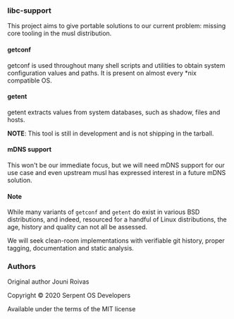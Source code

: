 ### libc-support

This project aims to give portable solutions to our current problem: missing
core tooling in the musl distribution.

#### getconf

getconf is used throughout many shell scripts and utilities to obtain system
configuration values and paths. It is present on almost every *nix compatible
OS.

#### getent

getent extracts values from system databases, such as shadow, files and hosts.

**NOTE**: This tool is still in development and is not shipping in the tarball.

#### mDNS support

This won't be our immediate focus, but we will need mDNS support for our use
case and even upstream musl has expressed interest in a future mDNS solution.

#### Note

While many variants of `getconf` and `getent` do exist in various BSD distributions,
and indeed, resourced for a handful of Linux distributions, the age, history and
quality can not all be assessed.

We will seek clean-room implementations with verifiable git history, proper tagging,
documentation and static analysis.

### Authors

Original author Jouni Roivas

Copyright © 2020 Serpent OS Developers

Available under the terms of the MIT license

